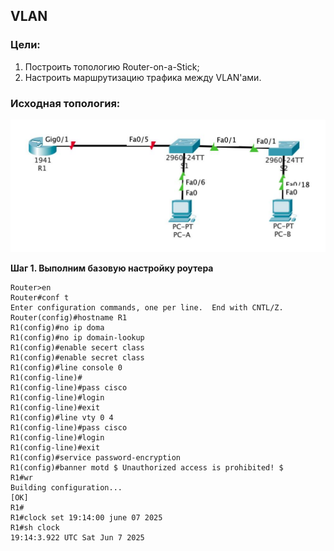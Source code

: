 ## VLAN

### Цели:
1) Построить топологию Router-on-a-Stick;
2) Настроить маршрутизацию трафика между VLAN'ами.

### Исходная топология:

![Картинка](./pictures/lab01-topology.jpeg)

**Шаг 1. Выполним базовую настройку роутера**
```cli
Router>en
Router#conf t
Enter configuration commands, one per line.  End with CNTL/Z.
Router(config)#hostname R1
R1(config)#no ip doma
R1(config)#no ip domain-lookup
R1(config)#enable secert class
R1(config)#enable secret class
R1(config)#line console 0
R1(config-line)#
R1(config-line)#pass cisco
R1(config-line)#login
R1(config-line)#exit
R1(config)#line vty 0 4
R1(config-line)#pass cisco
R1(config-line)#login
R1(config-line)#exit
R1(config)#service password-encryption
R1(config)#banner motd $ Unauthorized access is prohibited! $
R1#wr
Building configuration...
[OK]
R1#
R1#clock set 19:14:00 june 07 2025
R1#sh clock
19:14:3.922 UTC Sat Jun 7 2025
```